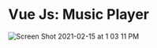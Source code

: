 # Vue Js: Music Player

![Screen Shot 2021-02-15 at 1 03 11 PM](https://user-images.githubusercontent.com/77213112/107988930-4b0b4100-6f8e-11eb-8893-433aafb42c66.png)
